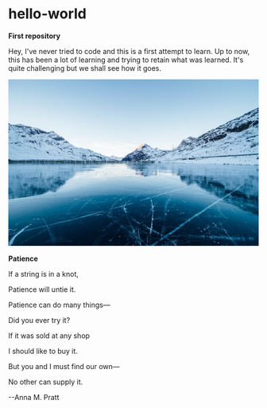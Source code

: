 # hello-world
**First repository**

Hey, I've never tried to code and this is a first attempt to learn. 
Up to now, this has been a lot of learning and trying to retain what was learned. 
It's quite challenging but we shall see how it goes. 

![Icy Mountain](icy_mountain.jpg)

**Patience**



If a string is in a knot,

Patience will untie it.

Patience can do many things—

Did you ever try it?



If it was sold at any shop

I should like to buy it.

But you and I must find our own—

No other can supply it.



--Anna M. Pratt
